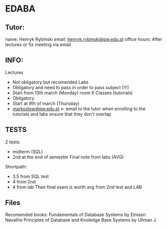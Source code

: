 # EDABA
## Tutor:
name: Henryk Rybiński 
email: henryk.rybinski@pw.edu.pl
office hours: After lectures or fix meeting via email

## INFO:
Lectures
 - Not obligatory but recomended
Labs
 - Obligatory and need to pass in order to pass subject (!!!)
 - Start from 13th march (Monday) room 6
Classes (tutorials)
 - Obligatory
 - Start at 9th of march (Thursday)
 - markozlow@pw.edu.pl <- email to the tutor
when enrolling to the tutorials and labs ensure that they don't overlap

## TESTS
2 tests:
 - midterm (SQL)
 - 2nd at the end of semester
Final note from labs (AVG)

Shortpath:
 - 3,5 from SQL test
 - 4 from 2nd 
 - 4 from lab
Then final exam is worth avg from 2nd test and LAB

## Files
Recomended books:
Fundamentals of Database Systems by Elmasri Navathe
Principles of Database and Knoledge Base Systems by Ullman J. 

